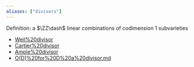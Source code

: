 ```yaml
---
aliases: ["divisors"]
---
```



Definition: a $\ZZ\dash$ linear combinations of codimension 1 subvarieties
- [Weil%20divisor](Weil%20divisor.md)
- [Cartier%20divisor](Cartier%20divisor.md)
- [Ample%20divisor](Ample%20divisor)
- [O(D)%20for%20D%20a%20divisor.md](O(D)%20for%20D%20a%20divisor.md)
